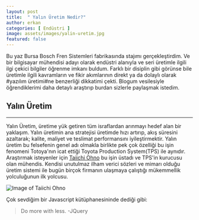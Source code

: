 ```yaml
---
layout: post
title:  " Yalın Üretim Nedir?"
author: erkan
categories: [ Endüstri ]
image: assets/images/yalin-uretim.jpg
featured: false
---
```


Bu yaz Bursa Bosch Fren Sistemleri fabrikasında stajımı gerçekleştirdim. Ve bir bilgisayar mühendisi adayı olarak endüstri alanıyla ve seri üretimle ilgili ilgi çekici bilgiler öğrenme imkanı buldum. Farklı bir disiplin gibi görünse bile üretimle ilgili kavramların ve fikir akımlarının direkt ya da dolaylı olarak #yazılım üretimi#ne benzerliği dikkatimi çekti. Blogum vesilesiyle öğrendiklerimi daha detaylı araştırıp burdan sizlerle paylaşmak istedim. 

## Yalın Üretim
-----
Yalın Üretim, üretime yük getiren tüm israflardan arınmayı hedef alan bir yaklaşım. Yalın üretimin ana stratejisi üretimde hızı artırıp, 
akış süresini azaltarak; kalite, maliyet ve teslimat performansını iyileştirmektir. Yalın üretim bu felsefenin genel adı olmakla birlikte pek çok özelliği bu işin fenomeni Totoya'nın icat ettiği Toyota Production System(TPS) ile aynıdır. Araştırmak isteyenler için [Taiichi Ohno][taiichiohno] bu işin üstadı ve TPS'in kurucusu olan mühendis. Kendisi unutulmaz ilham verici sözleri ve mimarı olduğu üretim sistemi ile bugün birçok firmanın ulaşmaya çalıştığı mükemmellik yolculuğunun ilk yolcusu.

![Image of Taiichi Ohno](https://user-images.githubusercontent.com/9788440/28749129-8a156504-74c6-11e7-9a0f-b42761b2e22f.jpg)

Çok sevdiğim bir Javascript kütüphanesininde dediği gibi:
> Do more with less. -JQuery


[taiichiohno]:https://www.yalindanisman.com/2012/06/21/taiichi-ohno/
